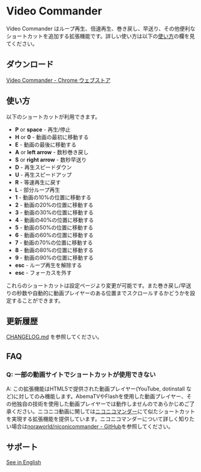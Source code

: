 # Video Commander
Video Commander はループ再生、倍速再生、巻き戻し、早送り、その他便利なショートカットを追加する拡張機能です。詳しい使い方は以下の[使い方](#使い方)の欄を見てください。

## ダウンロード
[Video Commander - Chrome ウェブストア](https://chrome.google.com/webstore/detail/video-commander/eadjicgcnpgfmklebobjkhlippgepdii)

## 使い方
以下のショートカットが利用できます。

* **P** or **space** - 再生/停止
* **H** or **0** - 動画の最初に移動する
* **E** - 動画の最後に移動する
* **A** or **left arrow** - 数秒巻き戻し
* **S** or **right arrow** - 数秒早送り
* **D** - 再生スピードダウン
* **U** - 再生スピードアップ
* **R** - 等速再生に戻す
* **L** - 部分ループ再生
* **1** - 動画の10%の位置に移動する
* **2** - 動画の20%の位置に移動する
* **3** - 動画の30%の位置に移動する
* **4** - 動画の40%の位置に移動する
* **5** - 動画の50%の位置に移動する
* **6** - 動画の60%の位置に移動する
* **7** - 動画の70%の位置に移動する
* **8** - 動画の80%の位置に移動する
* **9** - 動画の90%の位置に移動する
* **esc** - ループ再生を解除する
* **esc** - フォーカスを外す

これらのショートカットは設定ページより変更が可能です。また巻き戻し/早送りの秒数や自動的に動画プレイヤーのある位置までスクロールするかどうかを設定することができます。

## 更新履歴
[CHANGELOG.md](https://github.com/noraworld/videocommander/blob/master/CHANGELOG.md) を参照してください。

## FAQ
### Q: 一部の動画サイトでショートカットが使用できない
A: この拡張機能はHTML5で提供された動画プレイヤー(YouTube, dotinstall など)に対してのみ機能します。AbemaTVやFlashを使用した動画プレイヤー、その他独自の技術を使用した動画プレイヤーでは動作しませんのであらかじめご了承ください。ニコニコ動画に関しては[ニコニコマンダー](https://chrome.google.com/webstore/detail/%E3%83%8B%E3%82%B3%E3%83%8B%E3%82%B3%E3%83%9E%E3%83%B3%E3%83%80%E3%83%BC/baiinihbicmkmkhblpboabkckgheaahm?utm_source=chrome-ntp-icon)にて似たショートカットを実現する拡張機能を提供しています。ニコニコマンダーについて詳しく知りたい場合は[noraworld/niconicommander - GitHub](https://github.com/noraworld/niconicommander)を参照してください。

## サポート
[See in English](https://github.com/noraworld/videocommander/blob/master/README.md)
